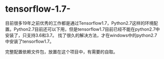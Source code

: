 # tensorflow-1.7-
目前很多19年之前优秀的工作都是通过Tensorflow1.7，Python2.7这样的环境配置。Python2.7目前还可以下用，但是tensorflow1.7目前已经不能在python2.7中安装了，只支持3.6和3.7。
找了很久的解决方法，才在windows中的python2.7中安装了tensorflow1.7。

完整配置依赖文件包，放置在这个项目中，有需要的自取。

